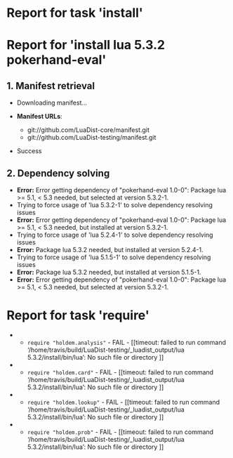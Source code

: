 # Report for task 'install'

# Report for 'install lua 5.3.2 pokerhand-eval'


## 1. Manifest retrieval

- Downloading manifest...

- **Manifest URLs**:
    - git://github.com/LuaDist-core/manifest.git
    - git://github.com/LuaDist-testing/manifest.git
- Success

## 2. Dependency solving

- **Error:** Error getting dependency of "pokerhand-eval 1.0-0": Package lua >= 5.1, < 5.3 needed, but selected at version 5.3.2-1.
- Trying to force usage of 'lua 5.3.2-1' to solve dependency resolving issues
- **Error:** Error getting dependency of "pokerhand-eval 1.0-0": Package lua >= 5.1, < 5.3 needed, but installed at version 5.3.2-1.
- Trying to force usage of 'lua 5.2.4-1' to solve dependency resolving issues
- **Error:** Package lua 5.3.2 needed, but installed at version 5.2.4-1.
- Trying to force usage of 'lua 5.1.5-1' to solve dependency resolving issues
- **Error:** Package lua 5.3.2 needed, but installed at version 5.1.5-1.
- **Error:** Error getting dependency of "pokerhand-eval 1.0-0": Package lua >= 5.1, < 5.3 needed, but selected at version 5.3.2-1.

# Report for task 'require'

 -  - `require "holdem.analysis"` - FAIL - [[timeout: failed to run command ‘/home/travis/build/LuaDist-testing/_luadist_output/lua 5.3.2/install/bin/lua’: No such file or directory
]]
 -  - `require "holdem.card"` - FAIL - [[timeout: failed to run command ‘/home/travis/build/LuaDist-testing/_luadist_output/lua 5.3.2/install/bin/lua’: No such file or directory
]]
 -  - `require "holdem.lookup"` - FAIL - [[timeout: failed to run command ‘/home/travis/build/LuaDist-testing/_luadist_output/lua 5.3.2/install/bin/lua’: No such file or directory
]]
 -  - `require "holdem.prob"` - FAIL - [[timeout: failed to run command ‘/home/travis/build/LuaDist-testing/_luadist_output/lua 5.3.2/install/bin/lua’: No such file or directory
]]

